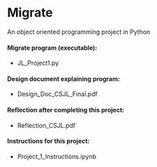 # Migrate
An object oriented programming project in Python

#### Migrate program (executable): 
- JL_Project1.py

#### Design document explaining program: 
- Design_Doc_CSJL_Final.pdf

#### Reflection after completing this project:
- Reflection_CSJL.pdf

#### Instructions for this project:
- Project_1_Instructions.ipynb

